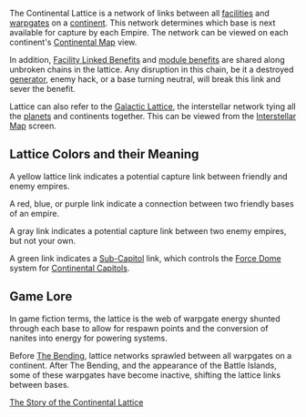 The Continental Lattice is a network of links between all
[facilities](../locations/Facilities.md) and
[warpgates](../locations/Warpgate.md) on a
[continent](../locations/Continent.md). This network determines which base is
next available for capture by each Empire. The network can be viewed on each
continent's [Continental Map](../etc/Continental_Map.md) view.

In addition, [Facility Linked Benefits](Facility_Linked_Benefit.md) and
[module benefits](../etc/Module_benefit.md) are shared along unbroken chains in
the lattice. Any disruption in this chain, be it a destroyed
[generator](../items/Generator.md), enemy hack, or a base turning neutral, will
break this link and sever the benefit.

Lattice can also refer to the [Galactic Lattice](Galactic_Lattice.md), the
interstellar network tying all the [planets](../locations/Planet.md) and
continents together. This can be viewed from the
[Interstellar Map](Interstellar_Map.md) screen.

## Lattice Colors and their Meaning

A yellow lattice link indicates a potential capture link between friendly and
enemy empires.

A red, blue, or purple link indicate a connection between two friendly bases of
an empire.

A gray link indicates a potential capture link between two enemy empires, but
not your own.

A green link indicates a [Sub-Capitol](../locations/Sub-Capitol.md) link, which
controls the [Force Dome](../items/Force_Dome.md) system for
[Continental Capitols](../locations/Capitol.md).

## Game Lore

In game fiction terms, the lattice is the web of warpgate energy shunted through
each base to allow for respawn points and the conversion of nanites into energy
for powering systems.

Before [The Bending](../etc/The_Bending.md), lattice networks sprawled between
all warpgates on a continent. After The Bending, and the appearance of the
Battle Islands, some of these warpgates have become inactive, shifting the
lattice links between bases.

[The Story of the Continental Lattice](http://planetside.station.sony.com/news_story.jsp?story=65061)
